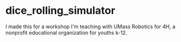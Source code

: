 # dice_rolling_simulator

I made this for a workshop I'm teaching with UMass Robotics for 4H, a nonprofit educational organization for youths k-12. 
